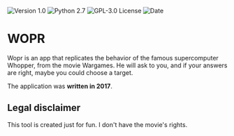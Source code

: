 ![[Version 1.0](https://github.com/R3nt0n)](http://img.shields.io/badge/version-v1.0-orange.svg)
![[Python 2.7](https://github.com/R3nt0n)](http://img.shields.io/badge/python-2.7-blue.svg)
![[GPL-3.0 License](https://github.com/R3nt0n)](https://img.shields.io/badge/license-GPL%203.0-brightgreen.svg)
![[Date](https://github.com/R3nt0n)](http://img.shields.io/badge/date-2017-red.svg)



# WOPR
Wopr is an app that replicates the behavior of the famous supercomputer Whopper, from the movie Wargames. He will ask to you, and if your answers are right, maybe you could choose a target.

The application was **written in 2017**.


## Legal disclaimer
This tool is created just for fun. I don't have the movie's rights.
